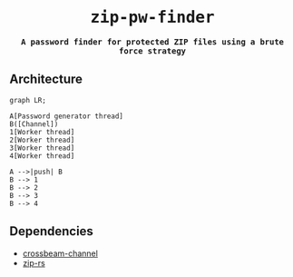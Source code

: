 <div align="center">

<samp>

# zip-pw-finder

**A password finder for protected ZIP files using a brute force strategy**

</samp>

</div>

## Architecture

```mermaid
graph LR;

A[Password generator thread]
B([Channel])
1[Worker thread]
2[Worker thread]
3[Worker thread]
4[Worker thread]

A -->|push| B
B --> 1
B --> 2
B --> 3
B --> 4
```

## Dependencies

- [crossbeam-channel](https://github.com/crossbeam-rs/crossbeam)
- [zip-rs](https://github.com/zip-rs/zip)
